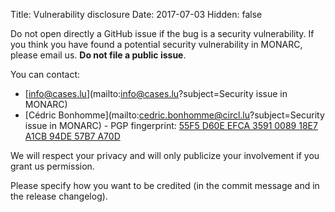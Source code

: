 Title: Vulnerability disclosure
Date: 2017-07-03
Hidden: false

Do not open directly a GitHub issue if the bug is a security vulnerability.
If you think you have found a potential security vulnerability in MONARC,
please email us. **Do not file a public issue**.

You can contact:

* [info@cases.lu](mailto:info@cases.lu?subject=Security issue in MONARC)
* [Cédric Bonhomme](mailto:cedric.bonhomme@circl.lu?subject=Security issue in MONARC) - PGP fingerprint:
  [55F5 D60E EFCA 3591 0089 18E7 A1CB 94DE 57B7 A70D](http://pgp.circl.lu/pks/lookup?op=index\&search=0xA1CB94DE57B7A70D)

We will respect your privacy and will only publicize your involvement if you
grant us permission.

Please specify how you want to be credited (in the commit message and in the
release changelog).
